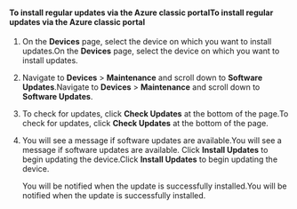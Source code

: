 <!--author=SharS last changed: 9/17/15-->

#### <a name="to-install-regular-updates-via-the-azure-classic-portal"></a><span data-ttu-id="621bb-101">To install regular updates via the Azure classic portal</span><span class="sxs-lookup"><span data-stu-id="621bb-101">To install regular updates via the Azure classic portal</span></span>
1. <span data-ttu-id="621bb-102">On the **Devices** page, select the device on which you want to install updates.</span><span class="sxs-lookup"><span data-stu-id="621bb-102">On the **Devices** page, select the device on which you want to install updates.</span></span>
2. <span data-ttu-id="621bb-103">Navigate to **Devices** > **Maintenance** and scroll down to **Software Updates**.</span><span class="sxs-lookup"><span data-stu-id="621bb-103">Navigate to **Devices** > **Maintenance** and scroll down to **Software Updates**.</span></span>
3. <span data-ttu-id="621bb-104">To check for updates, click **Check Updates** at the bottom of the page.</span><span class="sxs-lookup"><span data-stu-id="621bb-104">To check for updates, click **Check Updates** at the bottom of the page.</span></span>
4. <span data-ttu-id="621bb-105">You will see a message if software updates are available.</span><span class="sxs-lookup"><span data-stu-id="621bb-105">You will see a message if software updates are available.</span></span> <span data-ttu-id="621bb-106">Click **Install Updates** to begin updating the device.</span><span class="sxs-lookup"><span data-stu-id="621bb-106">Click **Install Updates** to begin updating the device.</span></span>
   
    <span data-ttu-id="621bb-107">You will be notified when the update is successfully installed.</span><span class="sxs-lookup"><span data-stu-id="621bb-107">You will be notified when the update is successfully installed.</span></span>

